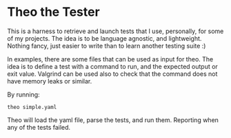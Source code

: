 Theo the Tester
===============

This is a harness to retrieve and launch tests that I use, personally, for
some of my projects. The idea is to be language agnostic, and lightweight.
Nothing fancy, just easier to write than to learn another testing suite :)

In examples, there are some files that can be used as input for theo. The
idea is to define a test with a command to run, and the expected output
or exit value. Valgrind can be used also to check that the command does not
have memory leaks or similar.

By running:

    theo simple.yaml

Theo will load the yaml file, parse the tests, and run them. Reporting when
any of the tests failed.

